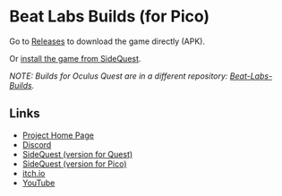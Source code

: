 # Beat Labs Builds (for Pico)

Go to [Releases](https://github.com/marek-stoj/Beat-Labs-Builds-Pico/releases) to download the game directly (APK).

Or [install the game from SideQuest](https://sidequestvr.com/app/12483/beat-labs-for-pico).

_NOTE: Builds for Oculus Quest are in a different repository: [Beat-Labs-Builds](https://github.com/marek-stoj/Beat-Labs-Builds)._

## Links

- [Project Home Page](https://www.beatlabs.dev/)
- [Discord](https://discord.gg/FkH5bzqq6E)
- [SideQuest (version for Quest)](https://sidequestvr.com/app/3832/beat-labs)
- [SideQuest (version for Pico)](https://sidequestvr.com/app/12483/beat-labs-for-pico)
- [itch.io](https://marek-stoj.itch.io/beat-labs)
- [YouTube](https://www.youtube.com/channel/UCVRfGO9k98w2nlZqgMi4qHg)
